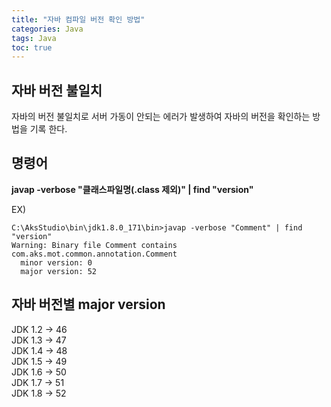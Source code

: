 ```yaml
---
title: "자바 컴파일 버전 확인 방법"
categories: Java
tags: Java
toc: true
---
```


## 자바 버전 불일치
자바의 버전 불일치로 서버 가동이 안되는 에러가 발생하여 자바의 버전을 확인하는 방법을 기록 한다.

## 명령어
**javap -verbose "클래스파일명(.class 제외)" | find "version"** 

EX) <br>
```window
C:\AksStudio\bin\jdk1.8.0_171\bin>javap -verbose "Comment" | find "version"
Warning: Binary file Comment contains com.aks.mot.common.annotation.Comment
  minor version: 0
  major version: 52
```

## 자바 버전별 major version

JDK 1.2 -> 46 <br>
JDK 1.3 -> 47 <br>
JDK 1.4 -> 48 <br>
JDK 1.5 -> 49 <br>
JDK 1.6 -> 50 <br>
JDK 1.7 -> 51 <br>
JDK 1.8 -> 52 <br>